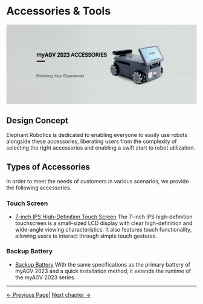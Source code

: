 # Accessories & Tools

<img src="../../resources/1-ProductIntroduction/1.4/banner-agv-2.png" width="800" height="auto" />

## Design Concept
Elephant Robotics is dedicated to enabling everyone to easily use robots alongside these accessories, liberating users from the complexity of selecting the right accessories and enabling a swift start to robot utilization.

## Types of Accessories

In order to meet the needs of customers in various scenarios, we provide the following accessories.

### Touch Screen

- [7-inch IPS High-Definition Touch Screen](../1.4-AccessoriesTools/1.4.1-IPS/1-IPSTouchScreen.md)
  The 7-inch IPS high-definition touchscreen is a small-sized LCD display with clear high-definition and wide-angle viewing characteristics. It also features touch functionality, allowing users to interact through simple touch gestures. 

### Backup Battery

- [Backup Battery](../1.4-AccessoriesTools/1.4.2-BackupBattery/1-BackupBattery.md)
  With the same specifications as the primary battery of myAGV 2023 and a quick installation method, it extends the runtime of the myAGV 2023 series.
  
---

 [← Previous Page](../README.md#chapter-summary)| [Next chapter →](../../2-ProductFeature/README.md)